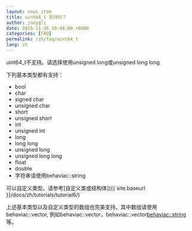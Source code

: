 ```yaml
---
layout: news_item
title: uint64_t 支持吗？
author: jonygli
date: 2015-11-26 19:48:00 +0800
categories: [FAQ]
permalink: /zh/faq/uint64_t
lang: zh
---
```


uint64_t不支持。请选择使用unsigned long或unsigned long long

下列基本类型都有支持：

 - bool
 - char
 - signed char
 - unsigned char
 - short
 - unsigned short
 - int
 - unsigned int
 - long
 - long long
 - unsigned long
 - unsigned long long
 - float
 - double
 - 字符串请使用behaviac::string

可以自定义类型。请参考[自定义类或结构体]({{ site.baseurl }}/docs/zh/tutorials/tutorial6/)

上述基本类型以及自定义类型的数组也完美支持。其中数组请使用behaviac::vector, 例如behaviac::vector<bool>，behaviac::vector<behaviac::string>等。